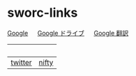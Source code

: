 # sworc-links

[Google](http://www.google.co.jp/) 　 [Google ドライブ](https://drive.google.com/drive) 　 [Google 翻訳](https://translate.google.co.jp/?hl=ja&tab=rT)

| &nbsp; | &nbsp; |
| ------------- | ------------- |
| [twitter](https://twitter.com/i/flow/login)  | [nifty](https://mail.nifty.com/mailer/)  |

